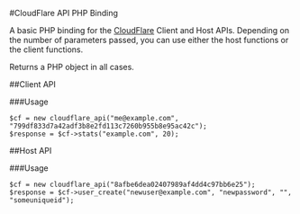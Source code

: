 #CloudFlare API PHP Binding

A basic PHP binding for the [CloudFlare](http://www.cloudflare.com) Client and Host APIs.  Depending on the number of parameters passed, you can use either the host functions or the client functions.

Returns a PHP object in all cases.

##Client API

###Usage

    $cf = new cloudflare_api("me@example.com", "799df833d7a42adf3b8e2fd113c7260b955b8e95ac42c");
    $response = $cf->stats("example.com", 20);
    
##Host API

###Usage

    $cf = new cloudflare_api("8afbe6dea02407989af4dd4c97bb6e25");
    $response = $cf->user_create("newuser@example.com", "newpassword", "", "someuniqueid");